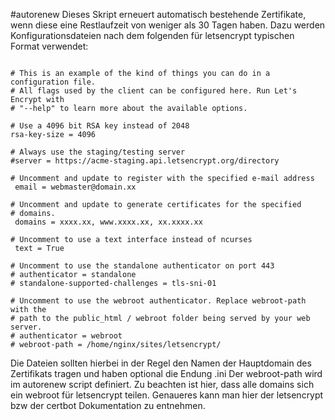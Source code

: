 #autorenew
Dieses Skript erneuert automatisch bestehende Zertifikate, wenn diese eine Restlaufzeit von weniger als 30 Tagen haben.
Dazu werden Konfigurationsdateien nach dem folgenden für letsencrypt typischen Format verwendet:

```

# This is an example of the kind of things you can do in a configuration file.
# All flags used by the client can be configured here. Run Let's Encrypt with
# "--help" to learn more about the available options.

# Use a 4096 bit RSA key instead of 2048
rsa-key-size = 4096

# Always use the staging/testing server
#server = https://acme-staging.api.letsencrypt.org/directory

# Uncomment and update to register with the specified e-mail address
 email = webmaster@domain.xx

# Uncomment and update to generate certificates for the specified
# domains.
 domains = xxxx.xx, www.xxxx.xx, xx.xxxx.xx

# Uncomment to use a text interface instead of ncurses
 text = True

# Uncomment to use the standalone authenticator on port 443
# authenticator = standalone
# standalone-supported-challenges = tls-sni-01

# Uncomment to use the webroot authenticator. Replace webroot-path with the
# path to the public_html / webroot folder being served by your web server.
# authenticator = webroot
# webroot-path = /home/nginx/sites/letsencrypt/

```

Die Dateien sollten hierbei in der Regel den Namen der Hauptdomain des Zertifikats tragen und haben optional die Endung .ini
Der webroot-path wird im autorenew script definiert. Zu beachten ist hier, dass alle domains sich ein webroot für letsencrypt teilen.
Genaueres kann man hier der letsencrypt bzw der certbot Dokumentation zu entnehmen.

